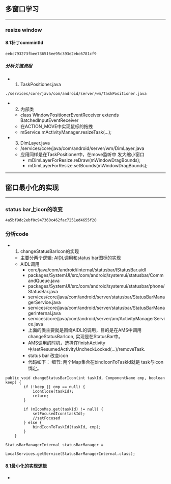 ## 多窗口学习
***
### resize window
#### 8.1补丁commintId
```
eebc793273fbee736516ee95c393e2ebc6781cf9
```
##### 分析关键流程
  - 1. TaskPositioner.java
```
./services/core/java/com/android/server/wm/TaskPositioner.java
```
  - 2. 内部类
    - class WindowPositionerEventReceiver extends BatchedInputEventReceiver
    - 在ACTION_MOVE中实现鼠标的拖拽
    - mService.mActivityManager.resizeTask(...);
  - 3. DimLayer.java
    - /services/core/java/com/android/server/wm/DimLayer.java
    - 应用同样是在TaskPositioner中，在move监听中 发大缩小窗口
      - mDimLayerForResize.reDraw(mWindowDragBounds);
      - mDimLayerForResize.setBounds(mWindowDragBounds);
 ***
 
## 窗口最小化的实现
***
### status bar上icon的改变
```
4a5bf9dc2ebf0c947360c462fac7251ed4655f20
```
### 分析code
  - 1. changeStatusBarIcon的实现
    - 主要分两个逻辑: AIDL调用和status bar图标的实现
    - AIDL调用
      - core/java/com/android/internal/statusbar/IStatusBar.aidl
      - packages/SystemUI/src/com/android/systemui/statusbar/CommandQueue.java
      - packages/SystemUI/src/com/android/systemui/statusbar/phone/StatusBar.java
      - services/core/java/com/android/server/statusbar/StatusBarManagerService.java
      - services/core/java/com/android/server/statusbar/StatusBarManagerInternal.java
      - services/core/java/com/android/server/am/ActivityManagerService.java
      - 上面的类主要就是围绕AIDL的调用，目的是在AMS中调用changeStatusBarIcon, 实现是在StatusBar中。
      - AMS调用的时机，选择在finishActivity中/setResumedActivityUncheckLocked(...)/removeTask.
      - status bar 改变icon
      - 代码如下： 细节: 两个Map集合在bindIconToTaskId就是 task与icon绑定。
 ```
 public void changeStatusBarIcon(int taskId, ComponentName cmp, boolean keep) {
         if (!keep || cmp == null) {
             iconClose(taskId);
             return;
         }

         if (mIconMap.get(taskId) != null) {
             setFocusedIcon(taskId);
             //setFocused
         } else {
             bindIconToTaskId(taskId, cmp);
         }
     }
 ```
 ```
 StatusBarManagerInternal statusBarManager =
                                    LocalServices.getService(StatusBarManagerInternal.class);
 ```
#### 8.1最小化的实现逻辑
  - 
    

